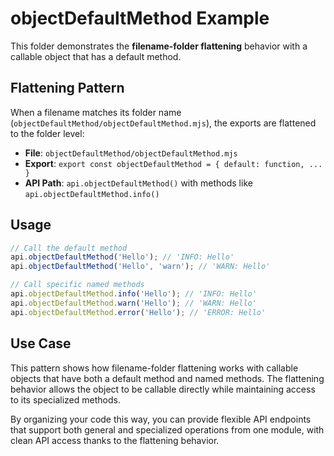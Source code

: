 # objectDefaultMethod Example

This folder demonstrates the **filename-folder flattening** behavior with a callable object that has a default method.

## Flattening Pattern

When a filename matches its folder name (`objectDefaultMethod/objectDefaultMethod.mjs`), the exports are flattened to the folder level:

- **File**: `objectDefaultMethod/objectDefaultMethod.mjs`
- **Export**: `export const objectDefaultMethod = { default: function, ... }`
- **API Path**: `api.objectDefaultMethod()` with methods like `api.objectDefaultMethod.info()`

## Usage

```js
// Call the default method
api.objectDefaultMethod('Hello'); // 'INFO: Hello'
api.objectDefaultMethod('Hello', 'warn'); // 'WARN: Hello'

// Call specific named methods
api.objectDefaultMethod.info('Hello'); // 'INFO: Hello'
api.objectDefaultMethod.warn('Hello'); // 'WARN: Hello' 
api.objectDefaultMethod.error('Hello'); // 'ERROR: Hello'
```

## Use Case

This pattern shows how filename-folder flattening works with callable objects that have both a default method and named methods. The flattening behavior allows the object to be callable directly while maintaining access to its specialized methods.

By organizing your code this way, you can provide flexible API endpoints that support both general and specialized operations from one module, with clean API access thanks to the flattening behavior.

